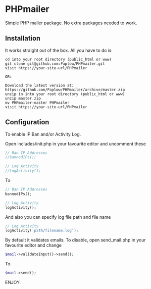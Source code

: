 # PHPmailer
Simple PHP mailer package. No extra packages needed to work.

## Installation
It works straight out of the box. All you have to do is

	cd into your root directory (public_html or www)
	git clone git@github.com:Paplow/PHPmailer.git
	visit https://your-site-url/PHPmailer
    
	OR:

	Download the latest version at: https://github.com/Paplow/PHPmailer/archive/master.zip
	unzip in into your root directory (public_html or www)
	unzip master.zip
	mv PHPmailer-master PHPmailer
	visit https://your-site-url/PHPmailer

## Configuration
To enable IP Ban and/or Activity Log.

Open includes/init.php in your favourite editor and uncomment these

```php
// Ban IP Addresses
//bannedIPs();

// Log Activity
//logActivity();
```

To

```php
// Ban IP Addresses
bannedIPs();

// Log Activity
logActivity();
```
And also you can specify log file path and file name
```php
// Log Activity
logActivity('path/filename.log');
```

By default it validates emails. 
To disable, open send_mail.php in your favourite editor and change
```php
$mail->validateInput()->send();
```
To
```php
$mail->send();
```

ENJOY.
